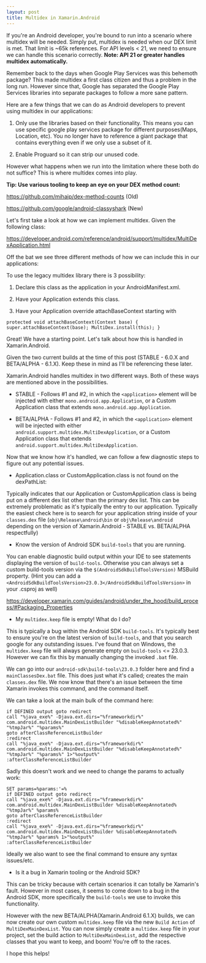 ```yaml
---
layout: post
title: Multidex in Xamarin.Android
---
```


If you're an Android developer, you're bound to run into a scenario where multidex will be needed. Simply put, multidex is needed when our DEX limit is met. That limit is ~65k references. For API levels < 21, we need to ensure we can handle this scenario correctly. **Note: API 21 or greater handles multidex automatically.**

Remember back to the days when Google Play Services was this behemoth package? This made multidex a first class citizen and thus a problem in the long run. However since that, Google has separated the Google Play Services libraries into separate packages to follow a more sane pattern.

Here are a few things that we can do as Android developers to prevent using multidex in our applications:

1.  Only use the libraries based on their functionality. This means you can use specific google play services package for different purposes(Maps, Location, etc). You no longer have to reference a giant package that contains everything even if we only use a subset of it.

2.  Enable Proguard so it can strip our unused code.

However what happens when we run into the limitation where these both do not suffice? This is where multidex comes into play.

**Tip: Use various tooling to keep an eye on your DEX method count:**

<https://github.com/mihaip/dex-method-counts> (Old)

<https://github.com/google/android-classyshark> (New)

Let's first take a look at how we can implement multidex. Given the following class:

<https://developer.android.com/reference/android/support/multidex/MultiDexApplication.html>

Off the bat we see three different methods of how we can include this in our applications:

To use the legacy multidex library there is 3 possibility:

1.  Declare this class as the application in your AndroidManifest.xml.

2.  Have your Application extends this class.

3.  Have your Application override attachBaseContext starting with

`protected void attachBaseContext(Context base) { super.attachBaseContext(base); MultiDex.install(this); }`

Great! We have a starting point. Let's talk about how this is handled in Xamarin.Android.

Given the two current builds at the time of this post (STABLE - 6.0.X and BETA/ALPHA - 6.1.X). Keep these in mind as I'll be referencing these later.

Xamarin.Android handles multidex in two different ways. Both of these ways are mentioned above in the possibilities.

*   STABLE - Follows #1 and #2, in which the `<application>` element will be injected with either `mono.android.app.Application`, or a Custom Application class that extends `mono.android.app.Application`.

*   BETA/ALPHA - Follows #1 and #2, in which the `<application>` element will be injected with either `android.support.multidex.MultiDexApplication`, or a Custom Application class that extends `android.support.multidex.MultiDexApplication`.

Now that we know how it's handled, we can follow a few diagnostic steps to figure out any potential issues.

*   Application.class or CustomApplication.class is not found on the dexPathList:

Typically indicates that our Application or CustomApplication class is being put on a different dex list other than the primary dex list. This can be extremely problematic as it's typically the entry to our application. Typically the easiest check here is to search for your application string inside of your `classes.dex` file (`obj\Release\android\bin` or `obj\Release\android` depending on the version of Xamarin.Android - STABLE vs. BETA/ALPHA respectfully)

*   Know the version of Android SDK `build-tools` that you are running.

You can enable diagnostic build output within your IDE to see statements displaying the version of `build-tools`. Otherwise you can always set a custom build-tools version via the `$(AndroidSdkBuildToolsVersion)` MSBuild property. (Hint you can add a `<AndroidSdkBuildToolsVersion>23.0.3</AndroidSdkBuildToolsVersion>` in your .csproj as well)

<https://developer.xamarin.com/guides/android/under_the_hood/build_process/#Packaging_Properties>

*   My `multidex.keep` file is empty! What do I do?

This is typically a bug within the Android SDK `build-tools`. It's typically best to ensure you're on the latest version of `build-tools`, and that you search google for any outstanding issues. I've found that on Windows, the `multidex.keep` file will always generate empty on `build-tools` <= 23.0.3. However we can fix this by manually changing the invoked `.bat` file.

We can go into our `android-sdk\build-tools\23.0.3` folder here and find a `mainClassesDex.bat` file. This does just what it's called; creates the main `classes.dex` file. We now know that there's an issue between the time Xamarin invokes this command, and the command itself.

We can take a look at the main bulk of the command here:

    if DEFINED output goto redirect
    call "%java_exe%" -Djava.ext.dirs="%frameworkdir%" com.android.multidex.MainDexListBuilder "%disableKeepAnnotated%" "%tmpJar%" "%params%"
    goto afterClassReferenceListBuilder
    :redirect
    call "%java_exe%" -Djava.ext.dirs="%frameworkdir%" com.android.multidex.MainDexListBuilder "%disableKeepAnnotated%" "%tmpJar%" "%params%" 1>"%output%"
    :afterClassReferenceListBuilder
	
Sadly this doesn't work and we need to change the params to actually work:

	SET params=%params:'=%  
	if DEFINED output goto redirect  
	call "%java_exe%" -Djava.ext.dirs="%frameworkdir%" com.android.multidex.MainDexListBuilder %disableKeepAnnotated% "%tmpJar%" %params%  
	goto afterClassReferenceListBuilder  
	:redirect
	call "%java_exe%" -Djava.ext.dirs="%frameworkdir%" com.android.multidex.MainDexListBuilder %disableKeepAnnotated% "%tmpJar%" %params% 1>"%output%"  
	:afterClassReferenceListBuilder
    

Ideally we also want to see the final command to ensure any syntax issues/etc.

*   Is it a bug in Xamarin tooling or the Android SDK?

This can be tricky because with certain scenarios it can totally be Xamarin's fault. However in most cases, it seems to come down to a bug in the Android SDK, more specifically the `build-tools` we use to invoke this functionality.

However with the new BETA/ALPHA(Xamarin.Android 6.1.X) builds, we can now create our own custom `multidex.keep` file via the new `Build Action` of `MultiDexMainDexList`. You can now simply create a `multidex.keep` file in your project, set the build action to `MultiDexMainDexList`, add the respective classes that you want to keep, and boom! You're off to the races.

I hope this helps!
